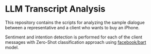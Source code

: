 # LLM Transcript Analysis

This repository contains the scripts for analyzing the sample dialogue between a representative and a client who wants to buy an iPhone.

Sentiment and intention detection is performed for each of the client messages with Zero-Shot classification approach using [facebook/bart](https://huggingface.co/facebook/bart-large-mnli) model.
